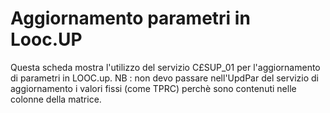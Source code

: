 # Aggiornamento parametri in Looc.UP
Questa scheda mostra l'utilizzo del servizio C£SUP_01 per l'aggiornamento di parametri in LOOC.up.
NB :  non devo passare nell'UpdPar del servizio di aggiornamento i valori fissi (come TPRC) perchè sono contenuti nelle colonne della matrice.
